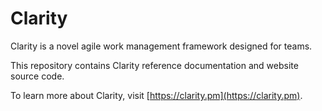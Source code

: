 # Clarity

Clarity is a novel agile work management framework designed for teams. 

This repository contains Clarity reference documentation and website source code.

To learn more about Clarity, visit [https://clarity.pm](https://clarity.pm).

